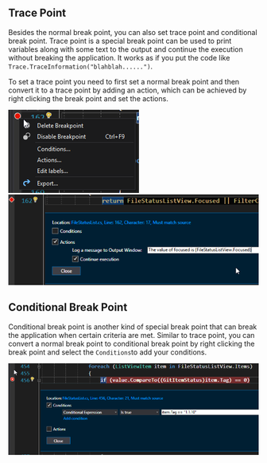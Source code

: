 ## Trace Point

Besides the normal break point, you can also set trace point and conditional break point. Trace point is a special break point can be used to print variables along with some text to the output and continue the execution without breaking the application. It works as if you put the code like `Trace.TraceInformation("blahblah......")`.

To set a trace point you need to first set a normal break point and then convert it to a trace point by adding an action, which can be achieved by right clicking the break point and set the actions.

![](/assets/AdvancedBreakPoint.png) ![](/assets/TracePointActions.png)

## Conditional Break Point

Conditional break point is another kind of special break point that can break the application when certain criteria are met. Similar to trace point, you can convert a normal break point to conditional break point by right clicking the break point and select the `Conditions`to add your conditions.

![](/assets/ConditionalBreakPoint.png)

